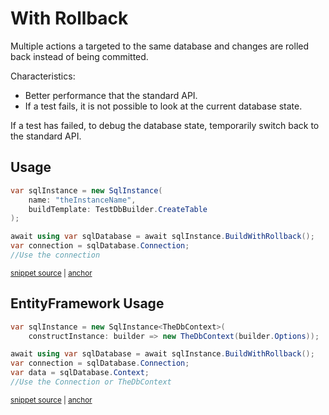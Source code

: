 <!--
GENERATED FILE - DO NOT EDIT
This file was generated by [MarkdownSnippets](https://github.com/SimonCropp/MarkdownSnippets).
Source File: /pages/mdsource/with-rollback.source.md
To change this file edit the source file and then run MarkdownSnippets.
-->

# With Rollback

Multiple actions a targeted to the same database and changes are rolled back instead of being committed.

Characteristics:

 * Better performance that the standard API.
 * If a test fails, it is not possible to look at the current database state.

If a test has failed, to debug the database state, temporarily switch back to the standard API.


## Usage

<!-- snippet: WithRollback -->
<a id='06153cb0'></a>
```cs
var sqlInstance = new SqlInstance(
    name: "theInstanceName",
    buildTemplate: TestDbBuilder.CreateTable
);

await using var sqlDatabase = await sqlInstance.BuildWithRollback();
var connection = sqlDatabase.Connection;
//Use the connection
```
<sup><a href='/src/LocalDb.Tests/Snippets/WithRollback.cs#L8-L17' title='Snippet source file'>snippet source</a> | <a href='#06153cb0' title='Start of snippet'>anchor</a></sup>
<!-- endSnippet -->


## EntityFramework Usage

<!-- snippet: EfWithRollback -->
<a id='c6165c1a'></a>
```cs
var sqlInstance = new SqlInstance<TheDbContext>(
    constructInstance: builder => new TheDbContext(builder.Options));

await using var sqlDatabase = await sqlInstance.BuildWithRollback();
var connection = sqlDatabase.Connection;
var data = sqlDatabase.Context;
//Use the Connection or TheDbContext
```
<sup><a href='/src/EfLocalDb.Tests/Snippets/WithRollback.cs#L8-L16' title='Snippet source file'>snippet source</a> | <a href='#c6165c1a' title='Start of snippet'>anchor</a></sup>
<!-- endSnippet -->
